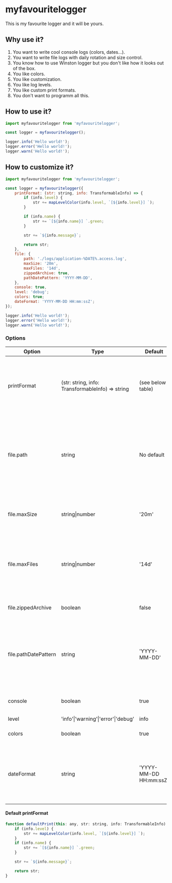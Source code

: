 # myfavouritelogger

This is my favourite logger and it will be yours.

## Why use it?

1. You want to write cool console logs (colors, dates...).
2. You want to write file logs with daily rotation and size control.
3. You know how to use Winston logger but you don't like how it looks out of the box.
4. You like colors.
5. You like customization.
6. You like log levels.
7. You like custom print formats.
8. You don't want to programm all this.

## How to use it?

```javascript
import myfavouritelogger from 'myfavouritelogger';

const logger = myfavouritelogger();

logger.info('Hello world!');
logger.error('Hello world!');
logger.warn('Hello world!');
```

## How to customize it?

```javascript
import myfavouritelogger from 'myfavouritelogger';

const logger = myfavouritelogger({
    printFormat: (str: string, info: TransformableInfo) => {
        if (info.level) {
            str += mapLevelColor(info.level, `[${info.level}] `);
        }

        if (info.name) {
            str += `[${info.name}] `.green;
        }

        str += `${info.message}`;

        return str;
    },
    file: {
        path: './logs/application-%DATE%.access.log',
        maxSize: '20m',
        maxFiles: '14d',
        zippedArchive: true,
        pathDatePattern: 'YYYY-MM-DD',
    },
    console: true,
    level: 'debug';
    colors: true;
    dateFormat: 'YYYY-MM-DD HH:mm:ssZ';
});

logger.info('Hello world!');
logger.error('Hello world!');
logger.warn('Hello world!');
```

### Options

| Option               | Type                                             | Default                | Description                                                                                                                                                                                   |
| -------------------- | ------------------------------------------------ | ---------------------- | --------------------------------------------------------------------------------------------------------------------------------------------------------------------------------------------- |
| printFormat          | (str: string, info: TransformableInfo) => string | (see below table)      | Function to override the print format. `str` is the original string to print. `info` is the [winston object with context info](https://github.com/winstonjs/logform#info-objects)             |
| file.path            | string                                           | No default             | Path where the log file will be written. The file name can contains  %DATE% keyword for daily rotation. If this option is not present, no file will be generated                              |
| file.maxSize         | string\|number                                   | '20m'                  | Indicates the max size for the log file. If it reached the maximum, the file will rotate                                                                                                      |
| file.maxFiles        | string\|number                                   | '14d'                  | Indicates the maximum number of files to store. If the files rotates to reach this number, the older files will be deleted                                                                    |
| file.zippedArchive   | boolean                                          | false                  | Indicates if the rotated files will be zipped or not                                                                                                                                          |
| file.pathDatePattern | string                                           | 'YYYY-MM-DD'           | If you have set a file path, this option will define the format date for the file name *(check [winston formats](https://momentjs.com/docs/#/displaying/format/) for complete documentation)* |
| console              | boolean                                          | true                   | Indicates if the logs will be printed n the console                                                                                                                                           |
| level                | 'info'\|'warning'\|'error'\|'debug'              | info                   | The log level                                                                                                                                                                                 |
| colors               | boolean                                          | true                   | If true, the logs will show beautiful colors                                                                                                                                                  |
| dateFormat           | string                                           | 'YYYY-MM-DD HH:mm:ssZ' | Each log line will display the date. This option defines de date format *(check [winston formats](https://momentjs.com/docs/#/displaying/format/) for complete documentation)*                |

#### Default printFormat

```javascript
function defaultPrint(this: any, str: string, info: TransformableInfo): string {
    if (info.level) {
        str += mapLevelColor(info.level, `[${info.level}] `);
    }
    if (info.name) {
        str += `[${info.name}] `.green;
    }

    str += `${info.message}`;

    return str;
}
```